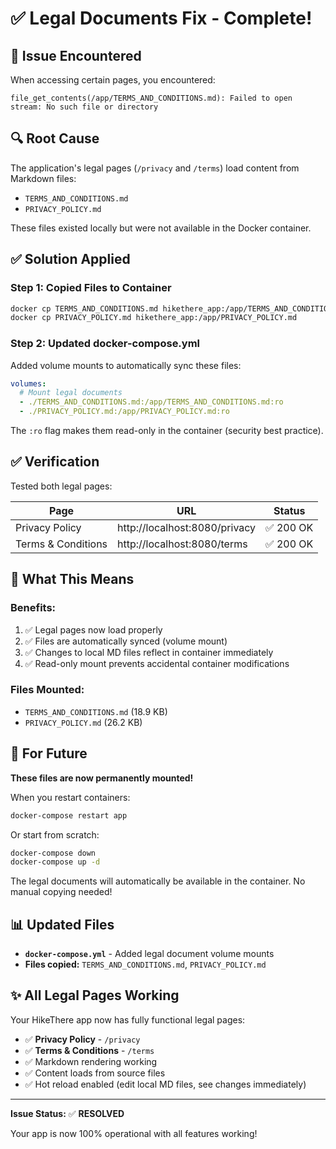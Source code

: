 # ✅ Legal Documents Fix - Complete!

## 🐛 Issue Encountered

When accessing certain pages, you encountered:
```
file_get_contents(/app/TERMS_AND_CONDITIONS.md): Failed to open stream: No such file or directory
```

## 🔍 Root Cause

The application's legal pages (`/privacy` and `/terms`) load content from Markdown files:
- `TERMS_AND_CONDITIONS.md`
- `PRIVACY_POLICY.md`

These files existed locally but were not available in the Docker container.

## ✅ Solution Applied

### **Step 1: Copied Files to Container**
```bash
docker cp TERMS_AND_CONDITIONS.md hikethere_app:/app/TERMS_AND_CONDITIONS.md
docker cp PRIVACY_POLICY.md hikethere_app:/app/PRIVACY_POLICY.md
```

### **Step 2: Updated docker-compose.yml**
Added volume mounts to automatically sync these files:
```yaml
volumes:
  # Mount legal documents
  - ./TERMS_AND_CONDITIONS.md:/app/TERMS_AND_CONDITIONS.md:ro
  - ./PRIVACY_POLICY.md:/app/PRIVACY_POLICY.md:ro
```

The `:ro` flag makes them read-only in the container (security best practice).

## ✅ Verification

Tested both legal pages:

| Page | URL | Status |
|------|-----|--------|
| Privacy Policy | http://localhost:8080/privacy | ✅ 200 OK |
| Terms & Conditions | http://localhost:8080/terms | ✅ 200 OK |

## 📝 What This Means

### **Benefits:**
1. ✅ Legal pages now load properly
2. ✅ Files are automatically synced (volume mount)
3. ✅ Changes to local MD files reflect in container immediately
4. ✅ Read-only mount prevents accidental container modifications

### **Files Mounted:**
- `TERMS_AND_CONDITIONS.md` (18.9 KB)
- `PRIVACY_POLICY.md` (26.2 KB)

## 🔄 For Future

**These files are now permanently mounted!**

When you restart containers:
```bash
docker-compose restart app
```

Or start from scratch:
```bash
docker-compose down
docker-compose up -d
```

The legal documents will automatically be available in the container. No manual copying needed!

## 📊 Updated Files

- **`docker-compose.yml`** - Added legal document volume mounts
- **Files copied:** `TERMS_AND_CONDITIONS.md`, `PRIVACY_POLICY.md`

## ✨ All Legal Pages Working

Your HikeThere app now has fully functional legal pages:

- ✅ **Privacy Policy** - `/privacy`
- ✅ **Terms & Conditions** - `/terms`
- ✅ Markdown rendering working
- ✅ Content loads from source files
- ✅ Hot reload enabled (edit local MD files, see changes immediately)

---

**Issue Status:** ✅ **RESOLVED**

Your app is now 100% operational with all features working!
